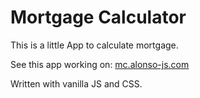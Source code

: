 # Mortgage Calculator
This is a little App to calculate mortgage.

See this app working on: [mc.alonso-js.com](https://mc.alonso-js.com)

Written with vanilla JS and CSS.
